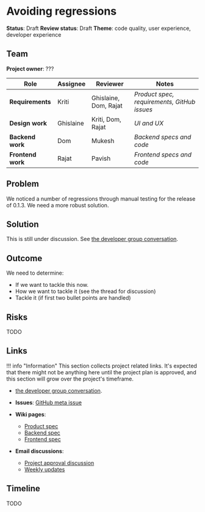# Avoiding regressions

**Status**: Draft 
**Review status**: Draft
**Theme**: code quality, user experience, developer experience

## Team
**Project owner**: ???

| Role | Assignee | Reviewer | Notes |
|-|-|-|-|
| **Requirements** | Kriti | Ghislaine, Dom, Rajat | *Product spec, requirements, GitHub issues* |
| **Design work** | Ghislaine | Kriti, Dom, Rajat | *UI and UX* |
| **Backend work** | Dom | Mukesh | *Backend specs and code* |
| **Frontend work** | Rajat | Pavish |  *Frontend specs and code* |

## Problem

We noticed a number of regressions through manual testing for the release of 0.1.3. We need a more robust solution.

## Solution

This is still under discussion. See [the developer group conversation](https://groups.google.com/a/mathesar.org/g/mathesar-developers/c/TBzMdea7s0E/).

## Outcome

We need to determine:
- If we want to tackle this now.
- How we want to tackle it (see the thread for discussion)
- Tackle it (if first two bullet points are handled)

## Risks

TODO

## Links
!!! info "Information"
    This section collects project related links. It's expected that there might not be anything here until the project plan is approved, and this section will grow over the project's timeframe.

- [the developer group conversation](https://groups.google.com/a/mathesar.org/g/mathesar-developers/c/TBzMdea7s0E/).

- **Issues**: [GitHub meta issue]()
- **Wiki pages**:
  - [Product spec]()
  - [Backend spec]()
  - [Frontend spec]()  
- **Email discussions**:
	- [Project approval discussion]()
  - [Weekly updates]()

## Timeline

TODO

